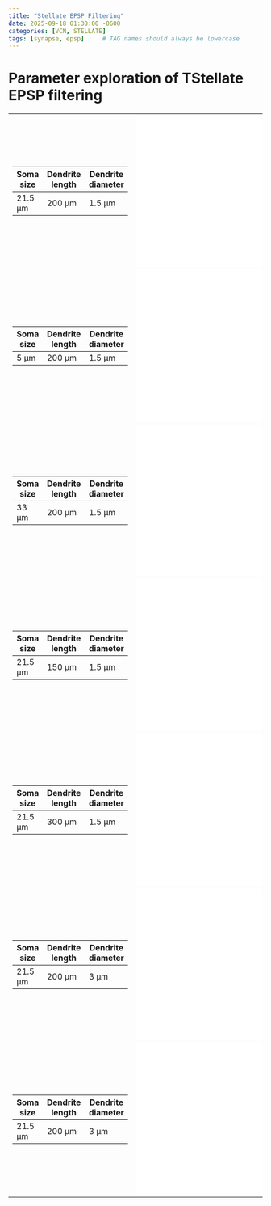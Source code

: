 ```yaml
---
title: "Stellate EPSP Filtering"
date: 2025-09-18 01:30:00 -0600
categories: [VCN, STELLATE]
tags: [synapse, epsp]     # TAG names should always be lowercase
---
```


# Parameter exploration of TStellate EPSP filtering
<table>
<tr>
<td>

| Soma size | Dendrite length | Dendrite diameter |
| --------- | --------------- | ----------------- |
| 21.5 µm   | 200 µm          | 1.5 µm            |

</td><td>

<iframe src="/golding/assets/html/tstellate/epsp/tstellate_EPSP_filter_215_200.html" width="400" height="300" style="border:none;"></iframe>

</td>
</tr>
<tr>
<td>

| Soma size | Dendrite length | Dendrite diameter |
| --------- | --------------- | ----------------- |
| 5 µm      | 200 µm          | 1.5 µm            |

</td><td>

<iframe src="/golding/assets/html/tstellate/epsp/tstellate_EPSP_filter_5_200.html" width="400" height="300" style="border:none;"></iframe>

</td>
</tr>
<tr>
<td>

| Soma size | Dendrite length | Dendrite diameter |
| --------- | --------------- | ----------------- |
| 33 µm     | 200 µm          | 1.5 µm            |

</td><td>

<iframe src="/golding/assets/html/tstellate/epsp/tstellate_EPSP_filter_33_200.html" width="400" height="300" style="border:none;"></iframe>

</td>
</tr>
<tr>
<td>

| Soma size | Dendrite length | Dendrite diameter |
| --------- | --------------- | ----------------- |
| 21.5 µm   | 150 µm          | 1.5 µm            |

</td><td>

<iframe src="/golding/assets/html/tstellate/epsp/tstellate_EPSP_filter_215_150.html" width="400" height="300" style="border:none;"></iframe>

</td>
</tr>
<tr>
<td>

| Soma size | Dendrite length | Dendrite diameter |
| --------- | --------------- | ----------------- |
| 21.5 µm   | 300 µm          | 1.5 µm            |

</td><td>

<iframe src="/golding/assets/html/tstellate/epsp/tstellate_EPSP_filter_215_300.html" width="400" height="300" style="border:none;"></iframe>

</td>
</tr>
<tr>
<td>

| Soma size | Dendrite length | Dendrite diameter |
| --------- | --------------- | ----------------- |
| 21.5 µm   | 200 µm          | 3 µm              |

</td><td>

<iframe src="/golding/assets/html/tstellate/epsp/tstellate_EPSP_filter_215_200_3.html" width="400" height="300" style="border:none;"></iframe>

</td>
</tr>
<tr>
<td>

| Soma size | Dendrite length | Dendrite diameter |
| --------- | --------------- | ----------------- |
| 21.5 µm   | 200 µm          | 3 µm              |

</td><td>

<iframe src="/golding/assets/html/tstellate/epsp/tstellate_EPSP_filter_215_200_075.html" width="400" height="300" style="border:none;"></iframe>

</td>
</tr>